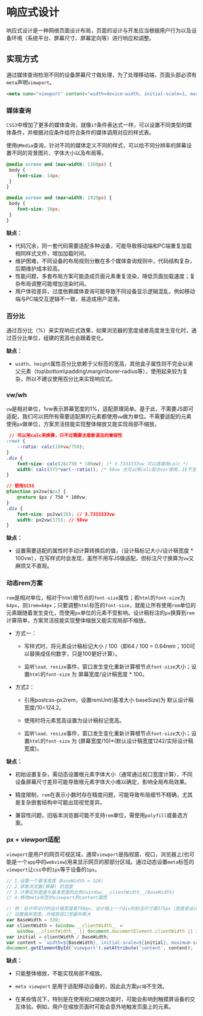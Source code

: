 # 响应式设计

响应式设计是一种网络页面设计布局，页面的设计与开发应当根据用户行为以及设备环境（系统平台、屏幕尺寸、屏幕定向等）进行响应和调整。

## 实现方式

通过媒体查询检测不同的设备屏幕尺寸做处理，为了处理移动端，页面头部必须有`meta`声明`viewport`。

``` html
<meta name="viewport" content="width=device-width, initial-scale=1, maximum-scale=1, user-scalable=no”>
```

### 媒体查询

`CSS3`中增加了更多的媒体查询，就像`if`条件表达式一样，可以设置不同类型的媒体条件，并根据对应条件给符合条件的媒体调用对应的样式表。

使用`@Media`查询，针对不同的媒体定义不同的样式，可以给不同分辨率的屏幕设置不同的背景图片、字体大小以及布局等。

``` css
@media screen and (max-width: 1360px) {
 body {
 	font-size: 14px;
 }
}

@media screen and (max-width: 1920px) {
 body {
 	font-size: 18px;
 }
}
```

**缺点：**

- 代码冗余，同一套代码需要适配多种设备，可能导致移动端和PC端重复加载相同样式文件，增加加载时间。
- 维护困难，不同设备的布局规则分散在多个媒体查询规则中，代码结构复杂，后期维护成本较高。
- 性能问题，多套布局方案可能造成页面元素重复渲染，降低页面加载速度；复杂布局调整可能增加渲染时间。
- 用户体验差异，过度依赖媒体查询可能导致不同设备显示逻辑混乱，例如移动端与PC端交互逻辑不一致，易造成用户混淆。

### 百分比

通过百分比（%）来实现响应式效果，如果浏览器的宽度或者高度发生变化时，通过百分比单位，组建的宽高也会跟着变化。

**缺点：**

- `width`、`height`属性百分比依赖于父标签的宽高，其他盒子属性则不完全以来父元素（top\bottom\padding\margin\borer-radius等），使用起来较为复杂，所以不建议使用百分比来实现响应式。

### vw/wh

`vw`是相对单位，1vw表示屏幕宽度的1%，适配原理简单。基于此，不需要JS即可适配，我们可以把所有需要适配屏的元素都使用`vw`做为单位。不需要适配的元素使用`px`做单位，方案灵活技能实现整体缩放又能实现局部不缩放。

``` css
 // 可以用calc来换算，只不过需要注意新语法的兼容性
:root {
    --ratio: calc(100vw/750);
}
.div {
    font-size: calc(28/750 * 100vw); /* 3.7333333vw 可以直接用calc */
    width: calc(375*var(--ratio)); /* 50vw 也可以用calc配合var使用，IE不支持var */
}

// 使用SCSS
@function px2vw($px) {
    @return $px / 750 * 100vw;
}
.div {
    font-size: px2vw(28); // 3.7333333vw
    width: px2vw(375); // 50vw
}
```
**缺点：**

- 设置需要适配的属性时手动计算转换后的值，（设计稿标记大小/设计稿宽度 * 100vw），在写样式时会发现，虽然不用写JS做适配，但标注尺寸换算为`vw`又麻烦又不直观。

### 动态rem方案

`rem`是相对单位，相对于`html`根节点的`font-size`属性；若`html`的`font-size`为`64px`，则`1rem=64px`；只要调整`html`标签的`font-size`，就能让所有使用`rem`单位的元素跟随着发生变化，而使用`px`单位的元素不受影响。设计稿标注的`px`换算到`rem`计算简单，方案灵活技能实现整体缩放又能实现局部不缩放。

- 方式一：

  - 写样式时，将元素设计稿标记大小 / 100（即64 / 100 = 0.64rem；100可以替换成任何数字，只是100更好计算）。

  - 监听`load、resize`事件，窗口发生变化重新计算根节点`font-size`大小；设置`html`的`font-size` 为 屏幕宽度/设计稿宽度 * 100。

- 方式2：

  - 引用postcss-px2rem，设置remUnit(基准大小 baseSize)为 默认设计稿宽度/10=124.2。

  - 使用时将元素宽高设置为设计稿标记宽高。
  - 监听`load、resize`事件，窗口发生变化重新计算根节点`font-size`大小；设置`html`的`font-size` 为 (屏幕宽度/10)*(默认设计稿宽度1242/实际设计稿宽度)。

**缺点：**

- 初始设置复杂，需动态设置根元素字体大小（通常通过视口宽度计算），不同设备屏幕尺寸差异可能导致根元素字体大小难以确定，影响全局布局效果。

- 精度限制，`rem`在表示小数时存在精度问题，可能导致布局细节不精确，尤其是复杂嵌套结构中可能出现视觉差异。 ‌

- 兼容性问题，旧版本浏览器可能不支持`rem`单位，需使用`polyfill`或备选方案。

### px + viewport适配

`viewport`是用户的网页可视区域，通常`viewport`是指视窗、视口，浏览器上(也可能是一个`app`中的`webview`)用来显示网页的那部分区域。通过动态设置`meta`标签的`viewport`让`css`中的`1px`等于设备的`1px`。

``` javascript
// 1.设置一个基准宽度（BaseWidth = 320）
// 2.获取浏览器(屏幕) 的宽度
// 3.计算实际宽度与基准宽度的比例(window.__clientWidth__/BaseWidth)
// 4.修改meta标签的viewport的content属性

// 例：设计师交付的设计稿宽度是750px，设计稿上一个div的标注尺寸是375px（宽度是设计稿宽度的一半）
// 设置画布宽度，并缩放视口至画布等大
var BaseWidth = 320;
var clientWidth = (window.__clientWidth__ =
    window.__clientWidth__ || document.documentElement.clientWidth || 320);
var initial = clientWidth / BaseWidth;
var content = `width=${BaseWidth}, initial-scale=${initial}, maximum-scale=${initial}, user-scalable=no`;
document.getElementById('viewport').setAttribute('content', content);
```

**缺点：** 

- 只能整体缩放，不能实现局部不缩放。

- `meta viewport` 是用于适配移动设备的，因此此方案`pc端`不生效。
- 在某些情况下，特别是在使用视口缩放功能时，可能会影响到触摸屏设备的交互体验。例如，用户在缩放页面时可能会意外地触发页面上的元素。




